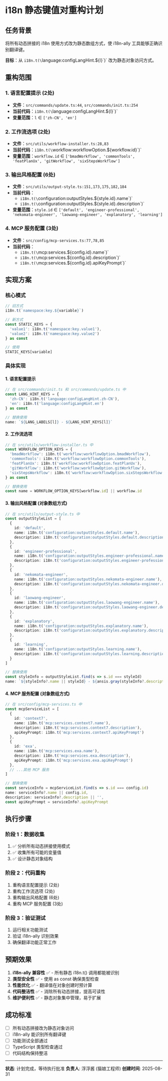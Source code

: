 # i18n 静态键值对重构计划

## 任务背景

将所有动态拼接的 i18n 使用方式改为静态数组方式，使 i18n-ally 工具能够正确识别翻译键。

**目标**：从 `i18n.t(\`language:configLangHint.${l}\`)` 改为静态对象访问方式。

## 重构范围

### 1. 语言配置提示 (2处)
- **文件**：`src/commands/update.ts:44`, `src/commands/init.ts:254`
- **当前代码**：`i18n.t(\`language:configLangHint.${l}\`)`
- **变量范围**：`l` ∈ `['zh-CN', 'en']`

### 2. 工作流选项 (2处)
- **文件**：`src/utils/workflow-installer.ts:28,83`
- **当前代码**：`i18n.t(\`workflow:workflowOption.${workflow.id}\`)`
- **变量范围**：`workflow.id` ∈ `['bmadWorkflow', 'commonTools', 'featPlanUx', 'gitWorkflow', 'sixStepsWorkflow']`

### 3. 输出风格配置 (6处)
- **文件**：`src/utils/output-style.ts:151,173,175,182,184`
- **当前代码**：
  - `i18n.t(\`configuration:outputStyles.${style.id}.name\`)`
  - `i18n.t(\`configuration:outputStyles.${style.id}.description\`)`
- **变量范围**：`style.id` ∈ `['default', 'engineer-professional', 'nekomata-engineer', 'laowang-engineer', 'explanatory', 'learning']`

### 4. MCP 服务配置 (3处)
- **文件**：`src/config/mcp-services.ts:77,78,85`
- **当前代码**：
  - `i18n.t(\`mcp:services.${config.id}.name\`)`
  - `i18n.t(\`mcp:services.${config.id}.description\`)`
  - `i18n.t(\`mcp:services.${config.id}.apiKeyPrompt\`)`

## 实现方案

### 核心模式
```typescript
// 旧方式
i18n.t(`namespace:key.${variable}`)

// 新方式
const STATIC_KEYS = {
  'value1': i18n.t('namespace:key.value1'),
  'value2': i18n.t('namespace:key.value2')
} as const

// 使用
STATIC_KEYS[variable]
```

### 具体实现

#### 1. 语言配置提示
```typescript
// 在 src/commands/init.ts 和 src/commands/update.ts 中
const LANG_HINT_KEYS = {
  'zh-CN': i18n.t('language:configLangHint.zh-CN'),
  'en': i18n.t('language:configLangHint.en')
} as const

// 替换使用
name: `${LANG_LABELS[l]} - ${LANG_HINT_KEYS[l]}`
```

#### 2. 工作流选项
```typescript
// 在 src/utils/workflow-installer.ts 中
const WORKFLOW_OPTION_KEYS = {
  'bmadWorkflow': i18n.t('workflow:workflowOption.bmadWorkflow'),
  'commonTools': i18n.t('workflow:workflowOption.commonTools'), 
  'featPlanUx': i18n.t('workflow:workflowOption.featPlanUx'),
  'gitWorkflow': i18n.t('workflow:workflowOption.gitWorkflow'),
  'sixStepsWorkflow': i18n.t('workflow:workflowOption.sixStepsWorkflow')
} as const

// 替换使用
const name = WORKFLOW_OPTION_KEYS[workflow.id] || workflow.id
```

#### 3. 输出风格配置 (对象数组方式)
```typescript
// 在 src/utils/output-style.ts 中
const outputStyleList = [
  {
    id: 'default',
    name: i18n.t('configuration:outputStyles.default.name'),
    description: i18n.t('configuration:outputStyles.default.description')
  },
  {
    id: 'engineer-professional',
    name: i18n.t('configuration:outputStyles.engineer-professional.name'),
    description: i18n.t('configuration:outputStyles.engineer-professional.description')
  },
  {
    id: 'nekomata-engineer',
    name: i18n.t('configuration:outputStyles.nekomata-engineer.name'),
    description: i18n.t('configuration:outputStyles.nekomata-engineer.description')
  },
  {
    id: 'laowang-engineer',
    name: i18n.t('configuration:outputStyles.laowang-engineer.name'),
    description: i18n.t('configuration:outputStyles.laowang-engineer.description')
  },
  {
    id: 'explanatory',
    name: i18n.t('configuration:outputStyles.explanatory.name'),
    description: i18n.t('configuration:outputStyles.explanatory.description')
  },
  {
    id: 'learning',
    name: i18n.t('configuration:outputStyles.learning.name'),
    description: i18n.t('configuration:outputStyles.learning.description')
  }
]

// 替换使用
const styleInfo = outputStyleList.find(s => s.id === styleId)
name: `${styleInfo?.name || styleId} - ${ansis.gray(styleInfo?.description || '')}`
```

#### 4. MCP 服务配置 (对象数组方式)
```typescript
// 在 src/config/mcp-services.ts 中
const mcpServiceList = [
  {
    id: 'context7',
    name: i18n.t('mcp:services.context7.name'),
    description: i18n.t('mcp:services.context7.description'),
    apiKeyPrompt: i18n.t('mcp:services.context7.apiKeyPrompt')
  },
  {
    id: 'exa',
    name: i18n.t('mcp:services.exa.name'),
    description: i18n.t('mcp:services.exa.description'),
    apiKeyPrompt: i18n.t('mcp:services.exa.apiKeyPrompt')
  },
  // ...其他 MCP 服务
]

// 替换使用
const serviceInfo = mcpServiceList.find(s => s.id === config.id)
name: serviceInfo?.name || config.id,
description: serviceInfo?.description || '',
const apiKeyPrompt = serviceInfo?.apiKeyPrompt
```

## 执行步骤

### 阶段 1：数据收集
1. ✅ 分析所有动态拼接使用模式
2. ✅ 收集所有可能的变量值
3. ✅ 设计静态对象结构

### 阶段 2：代码重构
1. 重构语言配置提示 (2处)
2. 重构工作流选项 (2处)
3. 重构输出风格配置 (6处)
4. 重构 MCP 服务配置 (3处)

### 阶段 3：验证测试
1. 运行相关功能测试
2. 验证 i18n-ally 识别效果
3. 确保翻译功能正常工作

## 预期效果

1. **i18n-ally 兼容性** ✅ - 所有静态 i18n.t() 调用都能被识别
2. **类型安全性** ✅ - 使用 as const 确保类型检查
3. **性能优化** ✅ - 翻译值在对象创建时预计算
4. **代码整洁性** ✅ - 消除所有动态拼接，提高可读性
5. **维护便利性** ✅ - 静态对象集中管理，易于扩展

## 成功标准

- [ ] 所有动态拼接改为静态对象访问
- [ ] i18n-ally 能识别所有翻译键
- [ ] 功能测试全部通过
- [ ] TypeScript 类型检查通过
- [ ] 代码结构保持整洁

---

**状态**: 计划完成，等待执行批准
**负责人**: 浮浮酱 (猫娘工程师)
**创建时间**: 2025-08-31
